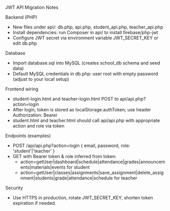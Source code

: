JWT API Migration Notes

Backend (PHP)
- New files under api/: db.php, api.php, student_api.php, teacher_api.php
- Install dependencies: run Composer in api/ to install firebase/php-jwt
- Configure JWT secret via environment variable JWT_SECRET_KEY or edit db.php

Database
- Import database.sql into MySQL (creates school_db schema and seed data)
- Default MySQL credentials in db.php: user root with empty password (adjust to your local setup)

Frontend wiring
- student-login.html and teacher-login.html POST to api/api.php?action=login
- After login, token is stored as localStorage.authToken; use header Authorization: Bearer <token>
- student.html and teacher.html should call api/api.php with appropriate action and role via token

Endpoints (examples)
- POST /api/api.php?action=login { email, password, role: 'student'|'teacher' }
- GET with Bearer token & role inferred from token:
  - action=getUser|dashboard|schedule|attendance|grades|announcements|materials|events for student
  - action=getUser|classes|assignments|save_assignment|delete_assignment|students|grade|attendance|schedule for teacher

Security
- Use HTTPS in production, rotate JWT_SECRET_KEY, shorten token expiration if needed.
